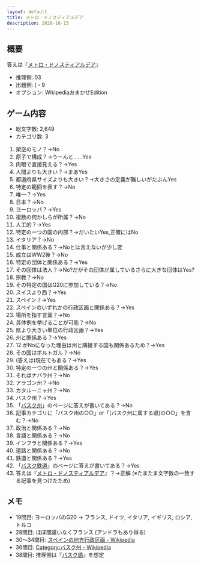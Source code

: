 ```yaml
---
layout: default
title: メトロ・ドノスティアルデア
description: 2020-10-13
---
```


## 概要

答えは『[メトロ・ドノスティアルデア](https://ja.wikipedia.org/wiki/%E3%83%A1%E3%83%88%E3%83%AD%E3%83%BB%E3%83%89%E3%83%8E%E3%82%B9%E3%83%86%E3%82%A3%E3%82%A2%E3%83%AB%E3%83%87%E3%82%A2)』

- 推理側: 03
- 出題側: (・9
- オプション: WikipediaおまかせEdition

## ゲーム内容

- 総文字数: 2,649
- カテゴリ数: 3

1. 架空のモノ？→No
2. 原子で構成？→うーんと……Yes
3. 肉眼で直接見える？→Yes
4. 人間よりも大きい？→まあYes
5. 都道府県サイズよりも大きい？→大きさの定義が難しいがたぶんYes
6. 特定の範囲を表す？→No
7. 唯一？→Yes
8. 日本？→No
9. ヨーロッパ？→Yes
10. 複数の何かしらが所属？→No
11. 人工的？→Yes
12. 特定の一つの国の内部？→だいたいYes,正確にはNo
13. イタリア？→No
14. 仕事と関係ある？→Noとは言えないが少し変
15. 成立はWW2後？→No
16. 特定の団体と関係ある？→Yes
17. その団体は法人？→No?だがその団体が属しているさらに大きな団体はYes?
18. 宗教？→No
19. その特定の国はG20に参加している？→No
20. スイスより西？→Yes
21. スペイン？→Yes
22. スペインのいずれかの行政区画と関係ある？→Yes
23. 場所を指す言葉？→No
24. 具体例を挙げることが可能？→No
25. 県より大きい単位の行政区画？→Yes
26. 州と関係ある？→Yes
27. 12.がNoになった理由は州と隣接する国も関係あるため？→Yes
28. その国はポルトガル？→No
29. (答えは)現在でもある？→Yes
30. 特定の一つの州と関係ある？→Yes
31. それはナバラ州？→No
32. アラゴン州？→No
33. カタルーニャ州？→No
34. バスク州？→Yes
35. 「[バスク州](https://ja.wikipedia.org/wiki/%E3%83%90%E3%82%B9%E3%82%AF%E5%B7%9E)」のページに答えが書いてある？→No
36. 記事カテゴリに「バスク州の○○」or「(バスク州に属する県)の○○」を含む？→No
37. 政治と関係ある？→No
38. 言語と関係ある？→No
39. インフラと関係ある？→Yes
40. 道路と関係ある？→No
41. 鉄道と関係ある？→Yes
42. 「[バスク鉄道](https://ja.wikipedia.org/wiki/%E3%83%90%E3%82%B9%E3%82%AF%E9%89%84%E9%81%93)」のページに答えが書いてある？→Yes
43. 答えは『[メトロ・ドノスティアルデア](https://ja.wikipedia.org/wiki/%E3%83%A1%E3%83%88%E3%83%AD%E3%83%BB%E3%83%89%E3%83%8E%E3%82%B9%E3%83%86%E3%82%A3%E3%82%A2%E3%83%AB%E3%83%87%E3%82%A2)』？→正解 (※たまたま文字数の一致する記事を見つけたため)

## メモ

- 19問目: ヨーロッパのG20 → フランス, ドイツ, イタリア, イギリス, ロシア, トルコ
- 28問目: ほぼ間違いなくフランス (アンドラもあり得る)
- 30～34問目: [スペインの地方行政区画 - Wikipedia](https://ja.wikipedia.org/wiki/%E3%82%B9%E3%83%9A%E3%82%A4%E3%83%B3%E3%81%AE%E5%9C%B0%E6%96%B9%E8%A1%8C%E6%94%BF%E5%8C%BA%E7%94%BB)
- 36問目: [Category:バスク州 - Wikipedia](https://ja.wikipedia.org/wiki/Category:%E3%83%90%E3%82%B9%E3%82%AF%E5%B7%9E)
- 38問目: 推理側は『[バスク語](https://ja.wikipedia.org/wiki/%E3%83%90%E3%82%B9%E3%82%AF%E8%AA%9E)』を想定
